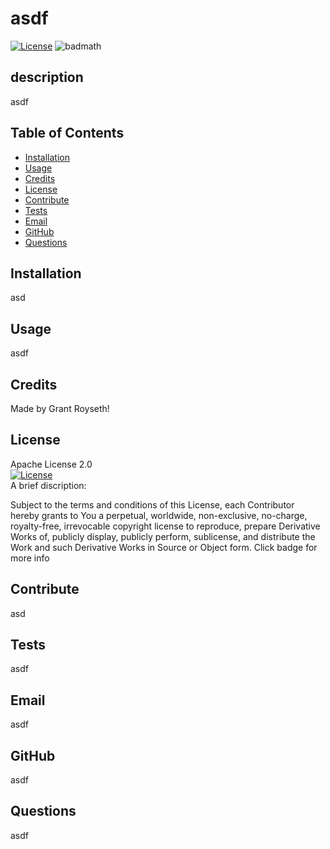 # asdf
    
 [![License](https://img.shields.io/badge/License-Apache_2.0-blue.svg)](https://opensource.org/licenses/Apache-2.0) ![badmath](https://img.shields.io/github/languages/top/nielsenjared/badmath)
## description  

asdf
## Table of Contents 

- [Installation](#installation)
- [Usage](#usage)
- [Credits](#credits)
- [License](#license)
- [Contribute](#contribute)
- [Tests](#tests)
- [Email](#email)
- [GitHub](#github)
- [Questions](#questions)

## Installation
asd  

## Usage
asdf  

## Credits
Made by Grant Royseth!

## License  
Apache License 2.0  
[![License](https://img.shields.io/badge/License-Apache_2.0-blue.svg)](https://opensource.org/licenses/Apache-2.0)  
A brief discription:

Subject to the terms and conditions of this License, each Contributor hereby grants to You a perpetual, worldwide, non-exclusive, no-charge, royalty-free, irrevocable copyright license to reproduce, prepare Derivative Works of, publicly display, publicly perform, sublicense, and distribute the Work and such Derivative Works in Source or Object form. Click badge for more info

## Contribute
asd  

## Tests
asdf


## Email
asdf  

## GitHub
asdf

## Questions
asdf

